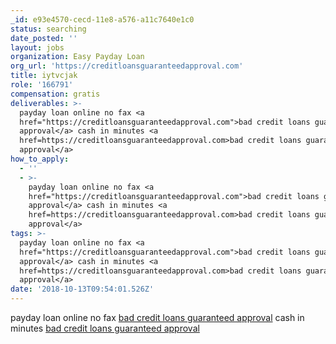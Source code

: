 ```yaml
---
_id: e93e4570-cecd-11e8-a576-a11c7640e1c0
status: searching
date_posted: ''
layout: jobs
organization: Easy Payday Loan
org_url: 'https://creditloansguaranteedapproval.com'
title: iytvcjak
role: '166791'
compensation: gratis
deliverables: >-
  payday loan online no fax <a
  href="https://creditloansguaranteedapproval.com">bad credit loans guaranteed
  approval</a> cash in minutes <a
  href=https://creditloansguaranteedapproval.com>bad credit loans guaranteed
  approval</a>
how_to_apply:
  - ''
  - >-
    payday loan online no fax <a
    href="https://creditloansguaranteedapproval.com">bad credit loans guaranteed
    approval</a> cash in minutes <a
    href=https://creditloansguaranteedapproval.com>bad credit loans guaranteed
    approval</a> 
tags: >-
  payday loan online no fax <a
  href="https://creditloansguaranteedapproval.com">bad credit loans guaranteed
  approval</a> cash in minutes <a
  href=https://creditloansguaranteedapproval.com>bad credit loans guaranteed
  approval</a>
date: '2018-10-13T09:54:01.526Z'
---
```

payday loan online no fax <a href="https://creditloansguaranteedapproval.com">bad credit loans guaranteed approval</a> cash in minutes <a href=https://creditloansguaranteedapproval.com>bad credit loans guaranteed approval</a>
